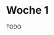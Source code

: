 # Woche 1
TODO
<!-- 
[sample.bash](https://github.com/maroph/openhpi_linux-cli_2022/blob/main/sources/woche1/sample.bash)
-->

